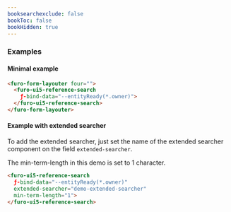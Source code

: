 ```yaml
---
booksearchexclude: false
bookToc: false
bookHidden: true
---
```


### Examples

#### Minimal example

<script type="module" src="/init.js"></script>

<furo-demo-snippet>
<template>
<furo-form-layouter four="">
<furo-ui5-reference-search ƒ-bind-data="--entityReady(*.owner)">
</furo-ui5-reference-search>
<furo-ui5-reference-search ƒ-bind-data="--entityReady(*.owner)">
</furo-ui5-reference-search>
</furo-form-layouter>
<furo-data-object type="task.Task" @-object-ready="--entityReady">
</furo-data-object>
</template>
</furo-demo-snippet>

```html
<furo-form-layouter four="">
  <furo-ui5-reference-search 
    ƒ-bind-data="--entityReady(*.owner)">
  </furo-ui5-reference-search>
</furo-form-layouter>
```

#### Example with extended searcher
To add the extended searcher, just set the name of the extended searcher component on the field `extended-searcher`.

The min-term-length in this demo is set to 1 character.
 
<furo-demo-snippet>
<template>
<furo-form-layouter four="">
      <furo-ui5-reference-search ƒ-bind-data="--entityReady(*.owner)" extended-searcher="demo-extended-searcher" min-term-length="1">
      </furo-ui5-reference-search>
      <furo-ui5-reference-search ƒ-bind-data="--entityReady(*.owner)" extended-searcher="demo-extended-searcher" min-term-length="1">
      </furo-ui5-reference-search>
</furo-form-layouter>
            <furo-data-object type="task.Task" @-object-ready="--entityReady">
            </furo-data-object>
</template>
</furo-demo-snippet>


```html
<furo-ui5-reference-search 
  ƒ-bind-data="--entityReady(*.owner)" 
  extended-searcher="demo-extended-searcher" 
  min-term-length="1">
</furo-ui5-reference-search>
```
